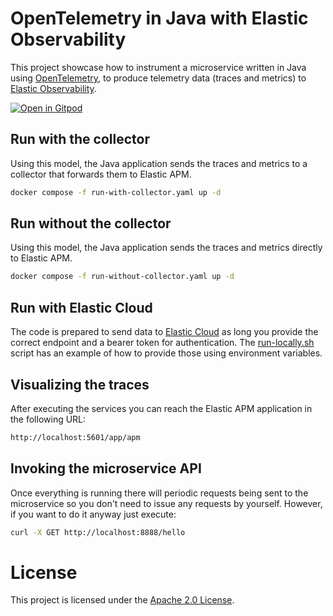 # OpenTelemetry in Java with Elastic Observability

This project showcase how to instrument a microservice written in Java using [OpenTelemetry](https://opentelemetry.io/), to produce telemetry data (traces and metrics) to [Elastic Observability](https://www.elastic.co/observability).

[![Open in Gitpod](https://gitpod.io/button/open-in-gitpod.svg)](https://gitpod.io/#https://github.com/riferrei/otel-with-java)

## Run with the collector

Using this model, the Java application sends the traces and metrics to a collector that forwards them to Elastic APM.

```bash
docker compose -f run-with-collector.yaml up -d
```

## Run without the collector

Using this model, the Java application sends the traces and metrics directly to Elastic APM.

```bash
docker compose -f run-without-collector.yaml up -d
```

## Run with Elastic Cloud

The code is prepared to send data to [Elastic Cloud](https://www.elastic.co/cloud) as long you provide the correct endpoint and a bearer token for authentication. The [run-locally.sh](run-locally.sh) script has an example of how to provide those using environment variables.

## Visualizing the traces

After executing the services you can reach the Elastic APM application in the following URL:

```bash
http://localhost:5601/app/apm
```

## Invoking the microservice API

Once everything is running there will periodic requests being sent to the microservice so you don't need to issue any requests by yourself. However, if you want to do it anyway just execute:

```bash
curl -X GET http://localhost:8888/hello
```

# License

This project is licensed under the [Apache 2.0 License](./LICENSE).
